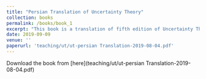 ```yaml
---
title: "Persian Translation of Uncertainty Theory"
collection: books
permalink: /books/book_1
excerpt: "This book is a translation of fifth edition of Uncertainty Theory, by: Baoding Liu. Feel free to share it"
date: 2019-09-09
venue: ''
paperurl: 'teaching/ut/ut-persian Translation-2019-08-04.pdf'
---
```



Download the book from [here](teaching/ut/ut-persian Translation-2019-08-04.pdf)
